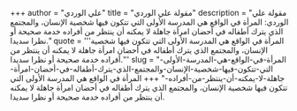 +++
author = "علي الوردي"
title = "مقولة علي الوردي"
description = "مقولة علي الوردي: المرأة في الواقع هي المدرسة الأولى التي تتكون فيها شخصية الإنسان، والمجتمع الذي يترك أطفاله في أحضان امرأة جاهلة لا يمكنه أن ينتظر من أفراده خدمة صحيحة أو نظرا سديدا."
quote = '''المرأة في الواقع هي المدرسة الأولى التي تتكون فيها شخصية الإنسان، والمجتمع الذي يترك أطفاله في أحضان امرأة جاهلة لا يمكنه أن ينتظر من أفراده خدمة صحيحة أو نظرا سديدا.''' 
slug = "المرأة-في-الواقع-هي-المدرسة-الأولى-التي-تتكون-فيها-شخصية-الإنسان-والمجتمع-الذي-يترك-أطفاله-في-أحضان-امرأة-جاهلة-لا-يمكنه-أن-ينتظر-من-أفراده-"
+++
المرأة في الواقع هي المدرسة الأولى التي تتكون فيها شخصية الإنسان، والمجتمع الذي يترك أطفاله في أحضان امرأة جاهلة لا يمكنه أن ينتظر من أفراده خدمة صحيحة أو نظرا سديدا.
